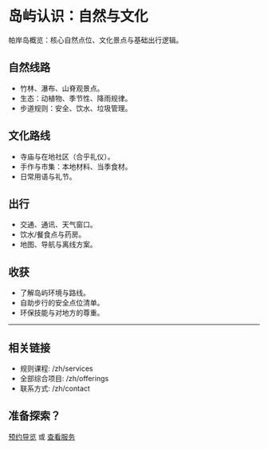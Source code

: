 # 岛屿认识：自然与文化

帕岸岛概览：核心自然点位、文化景点与基础出行逻辑。

## 自然线路
- 竹林、瀑布、山脊观景点。
- 生态：动植物、季节性、降雨规律。
- 步道规则：安全、饮水、垃圾管理。

## 文化路线
- 寺庙与在地社区（合乎礼仪）。
- 手作与市集：本地材料、当季食材。
- 日常用语与礼节。

## 出行
- 交通、通讯、天气窗口。
- 饮水/餐食点与药房。
- 地图、导航与离线方案。

## 收获
- 了解岛屿环境与路线。
- 自助步行的安全点位清单。
- 环保技能与对地方的尊重。

---

## 相关链接
- 规则课程: /zh/services
- 全部综合项目: /zh/offerings
- 联系方式: /zh/contact

## 准备探索？
[预约导览](/zh/contact) 或 [查看服务](/zh/services)

